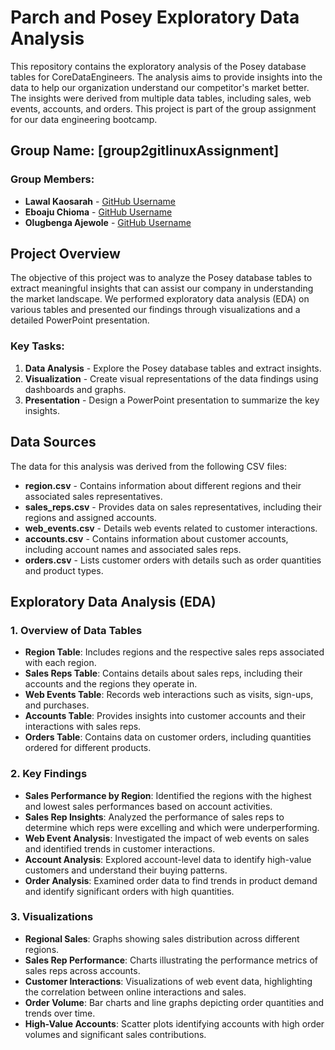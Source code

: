 # Parch and Posey Exploratory Data Analysis

This repository contains the exploratory analysis of the Posey database tables for CoreDataEngineers. The analysis aims to provide insights into the data to help our organization understand our competitor's market better. The insights were derived from multiple data tables, including sales, web events, accounts, and orders. This project is part of the group assignment for our data engineering bootcamp.

## Group Name: **[group2gitlinuxAssignment]**

### Group Members:
- **Lawal Kaosarah** - [GitHub Username](https://github.com/Kaosarah)
- **Eboaju Chioma** - [GitHub Username](https://github.com/chioma-eboaju-nebor)
- **Olugbenga Ajewole** - [GitHub Username](https://github.com/ajewoleOlugbenga)

## Project Overview
The objective of this project was to analyze the Posey database tables to extract meaningful insights that can assist our company in understanding the market landscape. We performed exploratory data analysis (EDA) on various tables and presented our findings through visualizations and a detailed PowerPoint presentation.

### Key Tasks:
1. **Data Analysis** - Explore the Posey database tables and extract insights.
2. **Visualization** - Create visual representations of the data findings using dashboards and graphs.
3. **Presentation** - Design a PowerPoint presentation to summarize the key insights.

## Data Sources
The data for this analysis was derived from the following CSV files:
- **region.csv** - Contains information about different regions and their associated sales representatives.
- **sales_reps.csv** - Provides data on sales representatives, including their regions and assigned accounts.
- **web_events.csv** - Details web events related to customer interactions.
- **accounts.csv** - Contains information about customer accounts, including account names and associated sales reps.
- **orders.csv** - Lists customer orders with details such as order quantities and product types.

## Exploratory Data Analysis (EDA)

### 1. Overview of Data Tables
- **Region Table**: Includes regions and the respective sales reps associated with each region.
- **Sales Reps Table**: Contains details about sales reps, including their accounts and the regions they operate in.
- **Web Events Table**: Records web interactions such as visits, sign-ups, and purchases.
- **Accounts Table**: Provides insights into customer accounts and their interactions with sales reps.
- **Orders Table**: Contains data on customer orders, including quantities ordered for different products.

### 2. Key Findings
- **Sales Performance by Region**: Identified the regions with the highest and lowest sales performances based on account activities.
- **Sales Rep Insights**: Analyzed the performance of sales reps to determine which reps were excelling and which were underperforming.
- **Web Event Analysis**: Investigated the impact of web events on sales and identified trends in customer interactions.
- **Account Analysis**: Explored account-level data to identify high-value customers and understand their buying patterns.
- **Order Analysis**: Examined order data to find trends in product demand and identify significant orders with high quantities.

### 3. Visualizations
- **Regional Sales**: Graphs showing sales distribution across different regions.
- **Sales Rep Performance**: Charts illustrating the performance metrics of sales reps across accounts.
- **Customer Interactions**: Visualizations of web event data, highlighting the correlation between online interactions and sales.
- **Order Volume**: Bar charts and line graphs depicting order quantities and trends over time.
- **High-Value Accounts**: Scatter plots identifying accounts with high order volumes and significant sales contributions.



